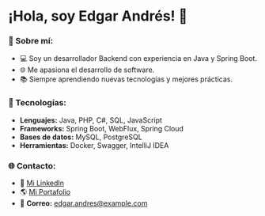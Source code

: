 # ¡Hola, soy Edgar Andrés! 👋

### 🌟 Sobre mí:
- 💻 Soy un desarrollador Backend con experiencia en Java y Spring Boot.
- 🌐 Me apasiona el desarrollo de software.
- 📚 Siempre aprendiendo nuevas tecnologías y mejores prácticas.

### 🚀 Tecnologías:
- **Lenguajes:** Java, PHP, C#, SQL, JavaScript
- **Frameworks:** Spring Boot, WebFlux, Spring Cloud
- **Bases de datos:** MySQL, PostgreSQL
- **Herramientas:** Docker, Swagger, IntelliJ IDEA

### 🌐 Contacto:
- 💼 [Mi LinkedIn](https://www.linkedin.com/in/edgarandres)
- 🌎 [Mi Portafolio](https://tusitio.com)
- 📧 **Correo:** edgar.andres@example.com

